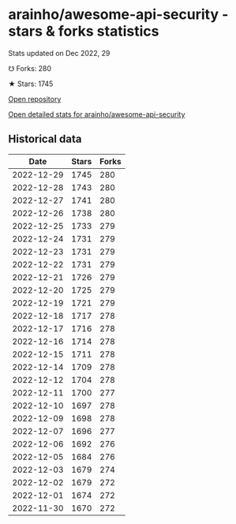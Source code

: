 # arainho/awesome-api-security - stars & forks statistics

Stats updated on Dec 2022, 29

☋ Forks: 280

★ Stars: 1745

[Open repository](https://github.com/arainho/awesome-api-security)

[Open detailed stats for arainho/awesome-api-security](https://reviewgithub.com/rep/arainho/awesome-api-security)

## Historical data
| Date | Stars | Forks |
|------|-------|-------|
| 2022-12-29 | 1745 | 280 | 
| 2022-12-28 | 1743 | 280 | 
| 2022-12-27 | 1741 | 280 | 
| 2022-12-26 | 1738 | 280 | 
| 2022-12-25 | 1733 | 279 | 
| 2022-12-24 | 1731 | 279 | 
| 2022-12-23 | 1731 | 279 | 
| 2022-12-22 | 1731 | 279 | 
| 2022-12-21 | 1726 | 279 | 
| 2022-12-20 | 1725 | 279 | 
| 2022-12-19 | 1721 | 279 | 
| 2022-12-18 | 1717 | 278 | 
| 2022-12-17 | 1716 | 278 | 
| 2022-12-16 | 1714 | 278 | 
| 2022-12-15 | 1711 | 278 | 
| 2022-12-14 | 1709 | 278 | 
| 2022-12-12 | 1704 | 278 | 
| 2022-12-11 | 1700 | 277 | 
| 2022-12-10 | 1697 | 278 | 
| 2022-12-09 | 1698 | 278 | 
| 2022-12-07 | 1696 | 277 | 
| 2022-12-06 | 1692 | 276 | 
| 2022-12-05 | 1684 | 276 | 
| 2022-12-03 | 1679 | 274 | 
| 2022-12-02 | 1679 | 272 | 
| 2022-12-01 | 1674 | 272 | 
| 2022-11-30 | 1670 | 272 | 

